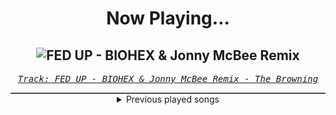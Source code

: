 <div align="center"> 
<h1>Now Playing...</h1>

![FED UP - BIOHEX & Jonny McBee Remix](https://i.scdn.co/image/ab67616d00001e02e36e6c01b4b62381f5ee3817)
--
_<samp><a href="https://open.spotify.com/track/3KEGd3l1CHYFtNOZeI4puu">Track: FED UP - BIOHEX & Jonny McBee Remix - The Browning</a></samp>_

<div style="border: 1px #4B5054 solid"></div>
<details>
  <summary>
    Previous played songs
  </summary>
  <table>
    <thead>
      <tr>
        <th>
          Artist
        </th>
        <th>
          Song
        </th>
        <th>
          Link
        </th>
      </tr>
    </thead>
    <tbody>
      <tr><td>The Browning</td><td>FED UP - BIOHEX & Jonny McBee Remix</td><td><a href="https://open.spotify.com/track/3KEGd3l1CHYFtNOZeI4puu">https://open.spotify.com/track/3KEGd3l1CHYFtNOZeI4puu</a></td></tr><tr><td>The Browning</td><td>FED UP - BIOHEX & Jonny McBee Remix</td><td><a href="https://open.spotify.com/track/3KEGd3l1CHYFtNOZeI4puu">https://open.spotify.com/track/3KEGd3l1CHYFtNOZeI4puu</a></td></tr><tr><td>The Browning</td><td>FED UP - BIOHEX & Jonny McBee Remix</td><td><a href="https://open.spotify.com/track/3KEGd3l1CHYFtNOZeI4puu">https://open.spotify.com/track/3KEGd3l1CHYFtNOZeI4puu</a></td></tr><tr><td>The Browning</td><td>FED UP - BIOHEX & Jonny McBee Remix</td><td><a href="https://open.spotify.com/track/3KEGd3l1CHYFtNOZeI4puu">https://open.spotify.com/track/3KEGd3l1CHYFtNOZeI4puu</a></td></tr><tr><td>BABYMETAL</td><td>My Queen (feat. Spiritbox)</td><td><a href="https://open.spotify.com/track/5kQWVteP4yTNL7xZWFE5CJ">https://open.spotify.com/track/5kQWVteP4yTNL7xZWFE5CJ</a></td></tr><tr><td>Bad Omens</td><td>Specter</td><td><a href="https://open.spotify.com/track/5krhWYmWIKJhI96deUujm8">https://open.spotify.com/track/5krhWYmWIKJhI96deUujm8</a></td></tr><tr><td>Bad Omens</td><td>Specter</td><td><a href="https://open.spotify.com/track/5krhWYmWIKJhI96deUujm8">https://open.spotify.com/track/5krhWYmWIKJhI96deUujm8</a></td></tr><tr><td>Bad Omens</td><td>Specter</td><td><a href="https://open.spotify.com/track/5krhWYmWIKJhI96deUujm8">https://open.spotify.com/track/5krhWYmWIKJhI96deUujm8</a></td></tr><tr><td>Heaven Pierce Her</td><td>Unstoppable Force</td><td><a href="https://open.spotify.com/track/1GFKwolZUgJsowkcA9KrrC">https://open.spotify.com/track/1GFKwolZUgJsowkcA9KrrC</a></td></tr><tr><td>UNFINISH</td><td>Heavy Hitter</td><td><a href="https://open.spotify.com/track/5RH0KnLHKNRkWOwIeyUgvA">https://open.spotify.com/track/5RH0KnLHKNRkWOwIeyUgvA</a></td></tr><tr><td>Hänno</td><td>MÜSST IHR WISSEN</td><td><a href="https://open.spotify.com/track/3UBtSiLuGKfOVbrQOyI67p">https://open.spotify.com/track/3UBtSiLuGKfOVbrQOyI67p</a></td></tr><tr><td>Vaporian</td><td>The Night</td><td><a href="https://open.spotify.com/track/38YrKbpcrUkhl3j556ZicE">https://open.spotify.com/track/38YrKbpcrUkhl3j556ZicE</a></td></tr><tr><td>Eslxst</td><td>Empity Me</td><td><a href="https://open.spotify.com/track/1S4EzoIAkqzRKYgBpjyKBP">https://open.spotify.com/track/1S4EzoIAkqzRKYgBpjyKBP</a></td></tr><tr><td>Rise Of The Northstar</td><td>Back 2 Basics</td><td><a href="https://open.spotify.com/track/4yY4tbcSXziTwr0UnC1bvq">https://open.spotify.com/track/4yY4tbcSXziTwr0UnC1bvq</a></td></tr><tr><td>Sleep Theory</td><td>Paralyzed</td><td><a href="https://open.spotify.com/track/5AdLs8ZRRgvCmOTqr41xiP">https://open.spotify.com/track/5AdLs8ZRRgvCmOTqr41xiP</a></td></tr><tr><td>Currents</td><td>Remember Me</td><td><a href="https://open.spotify.com/track/3zwdN4h7DNlGlm3w4KylOM">https://open.spotify.com/track/3zwdN4h7DNlGlm3w4KylOM</a></td></tr><tr><td>Motionless In White</td><td>Scoring The End Of The World (feat. Mick Gordon)</td><td><a href="https://open.spotify.com/track/0Tkgl0sQyr6QO0IGmS8aa5">https://open.spotify.com/track/0Tkgl0sQyr6QO0IGmS8aa5</a></td></tr><tr><td>Of Mice & Men</td><td>Wake Up</td><td><a href="https://open.spotify.com/track/0mNM0k99pox3oMwZQrRYld">https://open.spotify.com/track/0mNM0k99pox3oMwZQrRYld</a></td></tr><tr><td>Motionless In White</td><td>Thoughts & Prayers</td><td><a href="https://open.spotify.com/track/0y0v0SDevDcGW5rsDElup3">https://open.spotify.com/track/0y0v0SDevDcGW5rsDElup3</a></td></tr><tr><td>We Came As Romans</td><td>Plagued</td><td><a href="https://open.spotify.com/track/6xC8tcFBMMjJIyfPw66lDF">https://open.spotify.com/track/6xC8tcFBMMjJIyfPw66lDF</a></td></tr>
    </tbody>
  </table>
</details>

</div>
